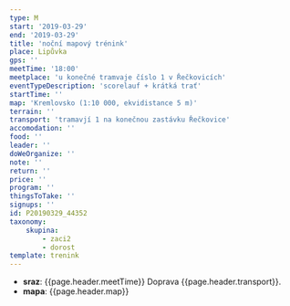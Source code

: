 ```yaml
---
type: M
start: '2019-03-29'
end: '2019-03-29'
title: 'noční mapový trénink'
place: Lipůvka
gps: ''
meetTime: '18:00'
meetplace: 'u konečné tramvaje číslo 1 v Řečkovicích'
eventTypeDescription: 'scorelauf + krátká trať'
startTime: ''
map: 'Kremlovsko (1:10 000, ekvidistance 5 m)'
terrain: ''
transport: 'tramavjí 1 na konečnou zastávku Řečkovice'
accomodation: ''
food: ''
leader: ''
doWeOrganize: ''
note: ''
return: ''
price: ''
program: ''
thingsToTake: ''
signups: ''
id: P20190329_44352
taxonomy:
    skupina:
        - zaci2
        - dorost
template: trenink
---
```

* **sraz**: {{page.header.meetTime}} Doprava {{page.header.transport}}.
* **mapa**: {{page.header.map}}
